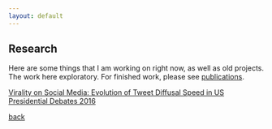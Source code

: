 ```yaml
---
layout: default
---
```


## Research

Here are some things that I am working on right now, as well as old projects. The work here exploratory. For finished work, please see [publications](/publications).


[Virality on Social Media: Evolution of Tweet Diffusal Speed in US Presidential Debates 2016](https://aman-abhishek.github.io/research/speed_evolution)

[back](./)